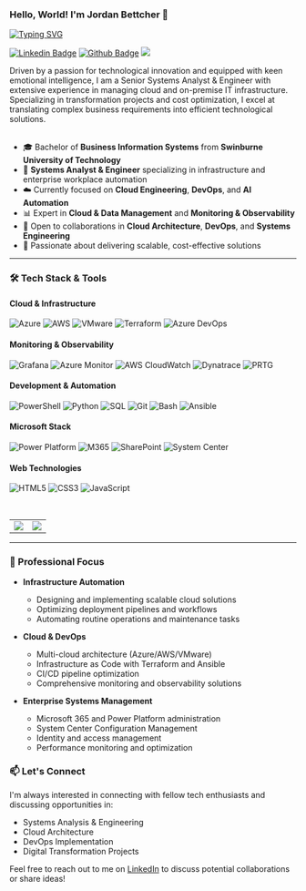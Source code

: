 ### Hello, World! I'm Jordan Bettcher 👋

<div align="left">

[![Typing SVG](https://readme-typing-svg.herokuapp.com?font=Inter&weight=600&size=24&duration=3000&pause=1000&color=0077B5&vCenter=true&width=500&lines=Systems+Analyst+%26+Engineer;Cloud+Architecture+Specialist;DevOps+Engineer;Infrastructure+Automation+Expert)](https://git.io/typing-svg)

[![Linkedin Badge](https://img.shields.io/badge/-LinkedIn-0077B5?style=flat&logo=Linkedin&logoColor=white&link=https://www.linkedin.com/in/jordanbettcher/)](https://www.linkedin.com/in/jordanbettcher/) [![Github Badge](https://img.shields.io/badge/-GitHub-242A2D?style=flat&logo=Github&logoColor=white&link=https://github.com/bettch/)](https://github.com/bettch/) ![](https://komarev.com/ghpvc/?username=bettch&color=2D9596)

</div>

<p align="left">
Driven by a passion for technological innovation and equipped with keen emotional intelligence, I am a Senior Systems Analyst & Engineer with extensive experience in managing cloud and on-premise IT infrastructure. Specializing in transformation projects and cost optimization, I excel at translating complex business requirements into efficient technological solutions.
<br>
<br>

- 🎓 Bachelor of **Business Information Systems** from **Swinburne University of Technology**
- 🔧 **Systems Analyst & Engineer** specializing in infrastructure and enterprise workplace automation
- ☁️ Currently focused on **Cloud Engineering**, **DevOps**, and **AI Automation**
- 📊 Expert in **Cloud & Data Management** and **Monitoring & Observability**
- 🤝 Open to collaborations in **Cloud Architecture**, **DevOps**, and **Systems Engineering**
- 🎯 Passionate about delivering scalable, cost-effective solutions

</p>

---

### 🛠️ Tech Stack & Tools

#### Cloud & Infrastructure
![Azure](https://img.shields.io/badge/-Azure-0089D6?style=flat&logo=microsoft-azure&logoColor=white)
![AWS](https://img.shields.io/badge/-AWS-232F3E?style=flat&logo=amazon-aws&logoColor=white)
![VMware](https://img.shields.io/badge/-VMware-607078?style=flat&logo=vmware&logoColor=white)
![Terraform](https://img.shields.io/badge/-Terraform-7B42BC?style=flat&logo=terraform&logoColor=white)
![Azure DevOps](https://img.shields.io/badge/-Azure_DevOps-0078D7?style=flat&logo=azure-devops&logoColor=white)

#### Monitoring & Observability
![Grafana](https://img.shields.io/badge/-Grafana-F46800?style=flat&logo=grafana&logoColor=white)
![Azure Monitor](https://img.shields.io/badge/-Azure_Monitor-0089D6?style=flat&logo=microsoft-azure&logoColor=white)
![AWS CloudWatch](https://img.shields.io/badge/-CloudWatch-232F3E?style=flat&logo=amazon-aws&logoColor=white)
![Dynatrace](https://img.shields.io/badge/-Dynatrace-1496FF?style=flat&logo=dynatrace&logoColor=white)
![PRTG](https://img.shields.io/badge/-PRTG-00B1E7?style=flat&logo=paessler&logoColor=white)

#### Development & Automation
![PowerShell](https://img.shields.io/badge/-PowerShell-5391FE?style=flat&logo=powershell&logoColor=white)
![Python](https://img.shields.io/badge/-Python-3776AB?style=flat&logo=python&logoColor=white)
![SQL](https://img.shields.io/badge/-SQL-CC2927?style=flat&logo=microsoft-sql-server&logoColor=white)
![Git](https://img.shields.io/badge/-Git-F05032?style=flat&logo=git&logoColor=white)
![Bash](https://img.shields.io/badge/-Bash-4EAA25?style=flat&logo=gnu-bash&logoColor=white)
![Ansible](https://img.shields.io/badge/-Ansible-EE0000?style=flat&logo=ansible&logoColor=white)

#### Microsoft Stack
![Power Platform](https://img.shields.io/badge/-Power_Platform-742774?style=flat&logo=microsoft&logoColor=white)
![M365](https://img.shields.io/badge/-Microsoft_365-D83B01?style=flat&logo=microsoft-office&logoColor=white)
![SharePoint](https://img.shields.io/badge/-SharePoint-0078D4?style=flat&logo=microsoft-sharepoint&logoColor=white)
![System Center](https://img.shields.io/badge/-System_Center-00A4EF?style=flat&logo=microsoft&logoColor=white)

#### Web Technologies
![HTML5](https://img.shields.io/badge/-HTML5-E34F26?style=flat&logo=html5&logoColor=white)
![CSS3](https://img.shields.io/badge/-CSS3-1572B6?style=flat&logo=css3&logoColor=white)
![JavaScript](https://img.shields.io/badge/-JavaScript-F7DF1E?style=flat&logo=javascript&logoColor=black)

<br>

<center>
  <table>
    <tr>
      <td>
        <picture>
          <source
            srcset="https://github-readme-stats.vercel.app/api?username=bettch&show_icons=true&theme=tokyonight"
            media="(prefers-color-scheme: dark)"
          />
          <source
            srcset="https://github-readme-stats.vercel.app/api?username=bettch&show_icons=true"
            media="(prefers-color-scheme: light), (prefers-color-scheme: no-preference)"
          />
          <img src="https://github-readme-stats.vercel.app/api?username=bettch&show_icons=true" />
        </picture>
      </td>
      <td>
        <picture>
          <source
            srcset="https://github-readme-streak-stats.herokuapp.com/?user=bettch&theme=tokyonight"
            media="(prefers-color-scheme: dark)"
          />
          <source
            srcset="https://github-readme-streak-stats.herokuapp.com/?user=bettch"
            media="(prefers-color-scheme: light), (prefers-color-scheme: no-preference)"
          />
          <img src="https://github-readme-streak-stats.herokuapp.com/?user=bettch" />
        </picture>
      </td>
    </tr>   
  </table>
</center>

---

### 🎯 Professional Focus

- **Infrastructure Automation**
  - Designing and implementing scalable cloud solutions
  - Optimizing deployment pipelines and workflows
  - Automating routine operations and maintenance tasks

- **Cloud & DevOps**
  - Multi-cloud architecture (Azure/AWS/VMware)
  - Infrastructure as Code with Terraform and Ansible
  - CI/CD pipeline optimization
  - Comprehensive monitoring and observability solutions

- **Enterprise Systems Management**
  - Microsoft 365 and Power Platform administration
  - System Center Configuration Management
  - Identity and access management
  - Performance monitoring and optimization

### 📫 Let's Connect

I'm always interested in connecting with fellow tech enthusiasts and discussing opportunities in:
- Systems Analysis & Engineering
- Cloud Architecture
- DevOps Implementation
- Digital Transformation Projects

Feel free to reach out to me on [LinkedIn](https://www.linkedin.com/in/jordanbettcher/) to discuss potential collaborations or share ideas!
